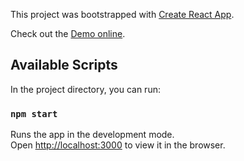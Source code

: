 This project was bootstrapped with [Create React App](https://github.com/facebook/create-react-app).

Check out the [Demo online](https://friendly-jang-bae542.netlify.com/).

## Available Scripts

In the project directory, you can run:

### `npm start`

Runs the app in the development mode.<br />
Open [http://localhost:3000](http://localhost:3000) to view it in the browser.
